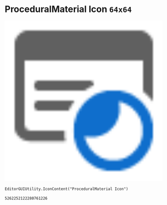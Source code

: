 # ProceduralMaterial Icon `64x64`
<img src="/img/ProceduralMaterial%20Icon.png" width=512 height=512>

``` CSharp
EditorGUIUtility.IconContent("ProceduralMaterial Icon")
```
```
5262252122280761226
```
